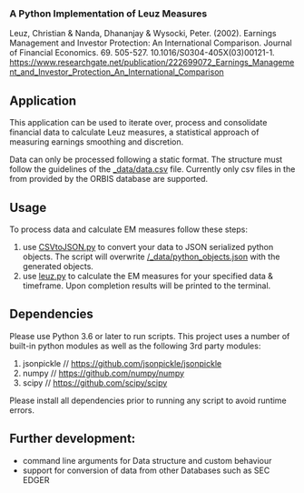 ### A Python Implementation of Leuz Measures
Leuz, Christian & Nanda, Dhananjay & Wysocki, Peter. (2002). Earnings Management and Investor Protection: An International Comparison. Journal of Financial Economics. 69. 505-527. 10.1016/S0304-405X(03)00121-1. 
https://www.researchgate.net/publication/222699072_Earnings_Management_and_Investor_Protection_An_International_Comparison

## Application
This application can be used to iterate over, process and consolidate financial data to calculate Leuz measures, a statistical approach of measuring earnings smoothing and discretion.

Data can only be processed following a static format.
The structure must follow the guidelines of the [_data/data.csv](_data/data.csv) file. Currently only csv files in the from provided by the ORBIS database are supported.

## Usage
To process data and calculate EM measures follow these steps:
  1. use [CSVtoJSON.py](CSVtoJSON.py) to convert your data to JSON serialized python objects. The script will overwrite [/_data/python_objects.json](_data/python_objects.json) with the generated objects.
  2. use [leuz.py](leuz.py) to calculate the EM measures for your specified data & timeframe. Upon completion results will be printed to the terminal.
  
## Dependencies
Please use Python 3.6 or later to run scripts.
This project uses a number of built-in python modules as well as the following 3rd party modules:
  1. jsonpickle // https://github.com/jsonpickle/jsonpickle
  2. numpy // https://github.com/numpy/numpy
  3. scipy // https://github.com/scipy/scipy

Please install all dependencies prior to running any script to avoid runtime errors.

## Further development:
- command line arguments for Data structure and custom behaviour
- support for conversion of data from other Databases such as SEC EDGER
